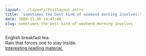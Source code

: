 ```yaml
---
layout: ../layouts/PostLayout.astro
title: 'sometimes the best kind of weekend morning involves:'
date: 2008-11-30 14:47:00
slug: sometimes-the-best-kind-of-weekend-morning-involves
---
```


English breakfast tea.  
Rain that forces one to stay inside.  
[Interesting reading material.](http://www.nytimes.com/2008/11/30/opinion/30gleick.html?pagewanted=1)
